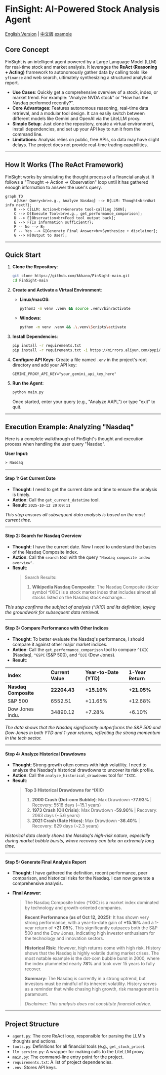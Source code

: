 # FinSight: AI-Powered Stock Analysis Agent

[English Version](./readme.md) | [中文版](./readme_cn.md)
[example](./example.md)
## Core Concept

FinSight is an intelligent agent powered by a Large Language Model (LLM) for real-time stock and market analysis. It leverages the **ReAct (Reasoning + Acting)** framework to autonomously gather data by calling tools like `yfinance` and web search, ultimately synthesizing a structured analytical report.

-   **Use Cases**: Quickly get a comprehensive overview of a stock, index, or market trend. For example: "Analyze NVDA stock" or "How has the Nasdaq performed recently?".
-   **Core Advantages**: Features autonomous reasoning, real-time data retrieval, and a modular tool design. It can easily switch between different models like Gemini and OpenAI via the LiteLLM proxy.
-   **Simple Setup**: Just clone the repository, create a virtual environment, install dependencies, and set up your API key to run it from the command line.
-   **Limitations**: Analysis relies on public, free APIs, so data may have slight delays. The project does not provide real-time trading capabilities.

---

## How It Works (The ReAct Framework)

FinSight works by simulating the thought process of a financial analyst. It follows a "Thought -> Action -> Observation" loop until it has gathered enough information to answer the user's query.

```mermaid
graph TD
    A[User Query<br>e.g., Analyze Nasdaq] --> B{LLM: Thought<br>What info next?};
    B --> C[LLM: Action<br>Generate tool-calling JSON];
    C --> D[Execute Tool<br>e.g., get_performance_comparison];
    D --> E[Observation<br>Feed tool output back];
    E --> F{Is information sufficient?};
    F -- No --> B;
    F -- Yes --> G[Generate Final Answer<br>Synthesize + disclaimer];
    G --> H[Output to User];
```

---

## Quick Start

1.  **Clone the Repository**:
    ```bash
    git clone https://github.com/kkkano/FinSight-main.git
    cd FinSight-main
    ```

2.  **Create and Activate a Virtual Environment**:
    *   **Linux/macOS**:
        ```bash
        python3 -m venv .venv && source .venv/bin/activate
        ```
    *   **Windows**:
        ```bash
        python -m venv .venv && .\.venv\Scripts\activate
        ```
        
3.  **Install Dependencies**:
    ```bash
    pip install -r requirements.txt
    pip install -r requirements.txt -i https://mirrors.aliyun.com/pypi/simple/
    ```

4.  **Configure API Keys**:
    Create a file named `.env` in the project's root directory and add your API key:
    ```env
    GEMINI_PROXY_API_KEY="your_gemini_api_key_here"
    ```

5.  **Run the Agent**:
    ```bash
    python main.py
    ```
    Once started, enter your query (e.g., "Analyze AAPL") or type "exit" to quit.

---

## Execution Example: Analyzing "Nasdaq"

Here is a complete walkthrough of FinSight's thought and execution process when handling the user query "Nasdaq".

**User Input:**
```
> Nasdaq
```

---

#### Step 1: Get Current Date

-   **Thought**: I need to get the current date and time to ensure the analysis is timely.
-   **Action**: Call the `get_current_datetime` tool.
-   **Result**: `2025-10-12 20:09:11`

*This step ensures all subsequent data analysis is based on the most current time.*

---

#### Step 2: Search for Nasdaq Overview

-   **Thought**: I have the current date. Now I need to understand the basics of the Nasdaq Composite index.
-   **Action**: Call the `search` tool with the query `"Nasdaq composite index overview"`.
-   **Result**:
    > Search Results:
    > 1.  **Wikipedia Nasdaq Composite**: The Nasdaq Composite (ticker symbol ^IXIC) is a stock market index that includes almost all stocks listed on the Nasdaq stock exchange...

*This step confirms the subject of analysis (^IXIC) and its definition, laying the groundwork for subsequent data retrieval.*

---

#### Step 3: Compare Performance with Other Indices

-   **Thought**: To better evaluate the Nasdaq's performance, I should compare it against other major market indices.
-   **Action**: Call the `get_performance_comparison` tool to compare `^IXIC` (Nasdaq), `^GSPC` (S&P 500), and `^DJI` (Dow Jones).
-   **Result**:

| Index | Current Value | Year-to-Date (YTD) | 1-Year Return |
| :--- | :--- | :--- | :--- |
| **Nasdaq Composite** | **22204.43** | **+15.16%** | **+21.05%** |
| S&P 500 | 6552.51 | +11.65% | +12.68% |
| Dow Jones Indu. | 34890.12 | +7.28% | +6.10% |

*The data shows that the Nasdaq significantly outperforms the S&P 500 and Dow Jones in both YTD and 1-year returns, reflecting the strong momentum in the tech sector.*

---

#### Step 4: Analyze Historical Drawdowns

-   **Thought**: Strong growth often comes with high volatility. I need to analyze the Nasdaq's historical drawdowns to uncover its risk profile.
-   **Action**: Call the `analyze_historical_drawdowns` tool for `^IXIC`.
-   **Result**:
    > **Top 3 Historical Drawdowns for ^IXIC:**
    > 1.  **2000 Crash (Dot-com Bubble)**: Max Drawdown **-77.93%** | Recovery: 5518 days (~15.1 years)
    > 2.  **1973 Crash (Oil Crisis)**: Max Drawdown **-59.90%** | Recovery: 2063 days (~5.6 years)
    > 3.  **2021 Crash (Rate Hikes)**: Max Drawdown **-36.40%** | Recovery: 829 days (~2.3 years)

*Historical data clearly shows the Nasdaq's high-risk nature, especially during market bubble bursts, where recovery can take an extremely long time.*

---

#### Step 5: Generate Final Analysis Report

-   **Thought**: I have gathered the definition, recent performance, peer comparison, and historical risks for the Nasdaq. I can now generate a comprehensive analysis.
-   **Final Answer**:

    > The Nasdaq Composite Index (^IXIC) is a market index dominated by technology and growth-oriented companies.
    >
    > **Recent Performance (as of Oct 12, 2025):**
    > It has shown very strong performance, with a year-to-date gain of **+15.16%** and a 1-year return of **+21.05%**. This significantly outpaces both the S&P 500 and the Dow Jones, indicating high investor enthusiasm for the technology and innovation sectors.
    >
    > **Historical Risk:**
    > However, high returns come with high risk. History shows that the Nasdaq is highly volatile during market crises. The most notable example is the dot-com bubble burst in 2000, where the index plummeted nearly **78%** and took over 15 years to fully recover.
    >
    > **Summary:**
    > The Nasdaq is currently in a strong uptrend, but investors must be mindful of its inherent volatility. History serves as a reminder that while chasing high growth, risk management is paramount.
    >
    > *Disclaimer: This analysis does not constitute financial advice.*

---

## Project Structure

-   `agent.py`: The core ReAct loop, responsible for parsing the LLM's thoughts and actions.
-   `tools.py`: Definitions for all financial tools (e.g., `get_stock_price`).
-   `llm_service.py`: A wrapper for making calls to the LiteLLM proxy.
-   `main.py`: The command-line entry point for the project.
-   `requirements.txt`: A list of project dependencies.
-   `.env`: Stores API keys.
